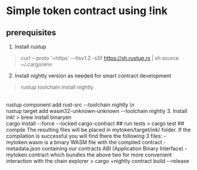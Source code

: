 # Simple token contract using !ink

## prerequisites
1. Install rustup
>curl --proto '=https' --tlsv1.2 -sSf https://sh.rustup.rs |
>sh source ~/.cargo/env
2. Install nightly version as needed for smart contract development
>rustup toolchain install nightly
<br />
rustup component add rust-src --toolchain nightly \n
<br />
rustup target add wasm32-unknown-unknown --toolchain nightly
3. Install ink!
> brew install binaryen
<br />
cargo install --force --locked cargo-contract
## run tests
> cargo test
## compile 
The resulting files will be placed in mytoken/target/ink/ folder. If the compilation is successful you will find there the following 3 files:
- mytoken.wasm is a binary WASM file with the compiled contract
- metadata.json containing our contracts ABI (Application Binary Interface)
- mytoken.contract which bundles the above two for more convenient interaction with the chain explorer
> cargo +nightly contract build --release